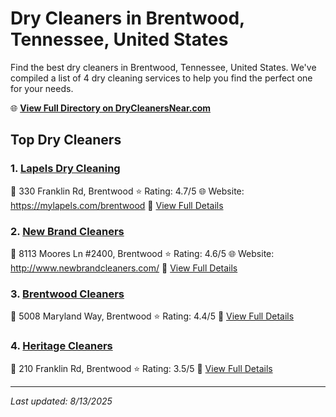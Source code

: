 # Dry Cleaners in Brentwood, Tennessee, United States

Find the best dry cleaners in Brentwood, Tennessee, United States. We've compiled a list of 4 dry cleaning services to help you find the perfect one for your needs.

🌐 **[View Full Directory on DryCleanersNear.com](https://drycleanersnear.com/city/US/Tennessee/Brentwood)**

## Top Dry Cleaners

### 1. [Lapels Dry Cleaning](https://drycleanersnear.com/dryCleaner/6861efac6d1fa2e11f513818/lapels-dry-cleaning)
📍 330 Franklin Rd, Brentwood
⭐ Rating: 4.7/5
🌐 Website: https://mylapels.com/brentwood
🔗 [View Full Details](https://drycleanersnear.com/dryCleaner/6861efac6d1fa2e11f513818/lapels-dry-cleaning)

### 2. [New Brand Cleaners](https://drycleanersnear.com/dryCleaner/6861efac6d1fa2e11f51375e/new-brand-cleaners)
📍 8113 Moores Ln #2400, Brentwood
⭐ Rating: 4.6/5
🌐 Website: http://www.newbrandcleaners.com/
🔗 [View Full Details](https://drycleanersnear.com/dryCleaner/6861efac6d1fa2e11f51375e/new-brand-cleaners)

### 3. [Brentwood Cleaners](https://drycleanersnear.com/dryCleaner/6861efad6d1fa2e11f513aa6/brentwood-cleaners)
📍 5008 Maryland Way, Brentwood
⭐ Rating: 4.4/5
🔗 [View Full Details](https://drycleanersnear.com/dryCleaner/6861efad6d1fa2e11f513aa6/brentwood-cleaners)

### 4. [Heritage Cleaners](https://drycleanersnear.com/dryCleaner/6861efad6d1fa2e11f513bc6/heritage-cleaners)
📍 210 Franklin Rd, Brentwood
⭐ Rating: 3.5/5
🔗 [View Full Details](https://drycleanersnear.com/dryCleaner/6861efad6d1fa2e11f513bc6/heritage-cleaners)


---

*Last updated: 8/13/2025*
